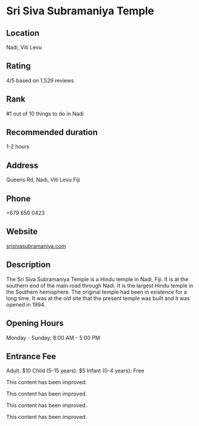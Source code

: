 
# Sri Siva Subramaniya Temple

## Location

Nadi, Viti Levu

## Rating

4/5 based on 1,529 reviews

## Rank

#1 out of 10 things to do in Nadi

## Recommended duration

1-2 hours

## Address

Queens Rd, Nadi, Viti Levu Fiji

## Phone

+679 650 0423

## Website

[srisivasubramaniya.com](http://www.srisivasubramaniya.com)

## Description

The Sri Siva Subramaniya Temple is a Hindu temple in Nadi, Fiji. It is at the southern end of the main road through Nadi. It is the largest Hindu temple in the Southern hemisphere. The original temple had been in existence for a long time. It was at the old site that the present temple was built and it was opened in 1994.

## Opening Hours

Monday - Sunday: 8:00 AM - 5:00 PM

## Entrance Fee

Adult: $10
Child (5-15 years): $5
Infant (0-4 years): Free


This content has been improved.

This content has been improved.

This content has been improved.

This content has been improved.